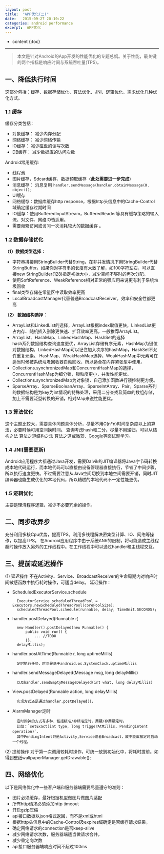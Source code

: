 ```yaml
---
layout: post
title:  "APP优化(二)"
date:   2015-09-27 20:10:22
categories: android performance
excerpt:  APP优化
---
```


* content
{:toc}


---

> 本文是针对Android的App开发的性能优化的专题总纲。关于性能，最关键的两个指标是响应时间与系统吞吐量(TPS)。

## 一、降低执行时间
这部分包括：缓存、数据存储优化、算法优化、JNI、逻辑优化、需求优化几种优化方式。

### 1.1 缓存
缓存分类包括： 

- 对象缓存： 减少内存分配
- 网络缓存： 减少网络传输
- IO缓存： 减少磁盘的读写次数
- DB缓存： 减少数据库的访问次数
 
Android常用缓存:

- 线程池  
- 图片缓存，Sdcard缓存，数据预取缓存（**此处需要进一步完成**）
- 消息缓存： 消息复用 `handler.sendMessage(handler.obtainMessage(0, object));`  
- UI缓存
- 网络缓存：数据库缓存http response，根据http头信息中的Cache-Control域确定缓存过期时间    
- IO缓存：使用BufferedInputStream，BufferedReader等具有缓存策略的输入流。对文件、网络IO皆适用。  
- 需要频繁访问或访问一次消耗较大的数据缓存 。 
 
### 1.2 数据存储优化
**（1）数据类型选择：**  

- 字符串拼接用StringBuilder代替String，在非并发情况下用StringBuilder代替StringBuffer。如果你对字符串的长度有大致了解，如100字符左右，可以直接new StringBuilder(128)指定初始大小，减少空间不够时的再次分配。
- 使用SoftReference、WeakReference相对正常的强应用来说更有利于系统垃圾回收
- final类型存储在常量区中读取效率更高
- LocalBroadcastManager代替普通BroadcastReceiver，效率和安全性都更高
 
**（2） 数据结构选择：**

- ArrayList和LinkedList的选择，ArrayList根据index取值更快，LinkedList更占内存、随机插入删除更快速、扩容效率更高。一般推荐ArrayList。
- ArrayList、HashMap、LinkedHashMap、HashSet的选择  
hash系列数据结构查询速度更优，ArrayList存储有序元素，HashMap为键值对数据结构，LinkedHashMap可以记住加入次序的hashMap，HashSet不允许重复元素。
HashMap、WeakHashMap选择，WeakHashMap中元素可在适当时候被系统垃圾回收器自动回收，所以适合在内存紧张型中使用。
- Collections.synchronizedMap和ConcurrentHashMap的选择，ConcurrentHashMap为细分锁，锁粒度更小，并发性能更优。
- Collections.synchronizedMap为对象锁，自己添加函数进行锁控制更方便。
- SparseArray、SparseBooleanArray、SparseIntArray、Pair。Sparse系列的数据结构是为key为int情况的特殊处理，采用二分查找及简单的数组存储，加上不需要泛型转换的开销，相对Map来说性能更优。
 
### 1.3 算法优化
这个主题比较大，需要具体问题具体分析，尽量不用O(n*n)时间复杂度以上的算法，必要时候可用空间换时间。
查询考虑hash和二分，尽量不用递归。可以从结构之法 算法之道[结构之法 算法之道](http://blog.csdn.net/v_july_v/)或[微软、Google等面试题](http://zhedahht.blog.163.com/)学习。
 
### 1.4 JNI(需要更新)
Android应用程序大都通过Java开发，需要Dalvik的JIT编译器将Java字节码转换成本地代码运行，而本地代码可以直接由设备管理器直接执行，节省了中间步骤，所以执行速度更快。不过需要注意从Java空间切换到本地空间需要开销，同时JIT编译器也能生成优化的本地代码，所以糟糕的本地代码不一定性能更优。
 
### 1.5 逻辑优化
主要是理清程序逻辑，减少不必要冗余的操作。

 
## 二、同步改异步
充分利用多核Cpu优势，提高TPS。利用多线程解决密集型计算、IO、网络等操作，以提高TPS。
在Android应用程序中由于系统ANR的限制，将可能造成主线程超时操作放入另外的工作线程中。在工作线程中可以通过handler和主线程交互。
 
## 三、提前或延迟操作
(1) 延迟操作
不在Activity、Service、BroadcastReceiver的生命周期内对响应时间敏感函数中执行耗时操作，可适当delay。
延迟操作：

- ScheduledExecutorService.schedule

		ExecutorService scheduledThreadPool = Executors.newScheduledThreadPool(corePoolSize);
		scheduledThreadPool.schedule(runnable, delay, TimeUnit.SECONDS);

- handler.postDelayed(Runnable r)

		new Handler().postDelayed(new Runnable() {
            public void run() {
				... //TODO
            }}, 
		delayMillis);
- handler.postAtTime(Runnable r, long uptimeMillis)  

		定时执行任务，时间是基于android.os.SystemClock.uptimeMillis

- handler.sendMessageDelayed(Message msg, long delayMillis)  

		以及handler.sendEmptyMessageDelayed(int what, long delayMillis)  
  
- View.postDelayed(Runnable action, long delayMillis)  

		实现方式还是通过handler.postDelayed();
- AlarmManager定时

		定时闹钟的方式有多种，包括精准/非精准定时，周期/非周期定时。
		比如：`setExact(int type, long triggerAtMillis, PendingIntent operation)`，
		其中PendingIntent只是Activity,Service或者Broadcast，故不能直接定时启动一个线程。
 
(2) 提前操作
对于第一次调用较耗时操作，可统一放到初始化中，将耗时提前。如得到壁纸wallpaperManager.getDrawable();
 
## 四、网络优化
以下是网络优化中一些客户端和服务器端需要尽量遵守的准则： 

- 图片必须缓存，最好根据机型做图片做图片适配
- 所有http请求必须添加http timeout
- 开启gzip压缩
- api接口数据以json格式返回，而不是xml或html
- 根据http头信息中的Cache-Control及expires域确定是否缓存请求结果。
- 确定网络请求的connection是否keep-alive
- 减少网络请求次数，服务器端适当做请求合并。
- 减少重定向次数
- api接口服务器端响应时间不超过100ms